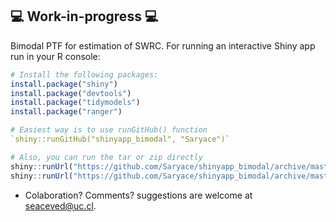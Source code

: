 ## :computer: Work-in-progress :computer:

Bimodal PTF for estimation of SWRC. For running an interactive Shiny app run in your R console:

```R
# Install the following packages:
install.package("shiny")
install.package("devtools")
install.package("tidymodels")
install.package("ranger")

# Easiest way is to use runGitHub() function
`shiny::runGitHub("shinyapp_bimodal", "Saryace")`

# Also, you can run the tar or zip directly
shiny::runUrl("https://github.com/Saryace/shinyapp_bimodal/archive/master.tar.gz")
shiny::runUrl("https://github.com/Saryace/shinyapp_bimodal/archive/master.zip")
```

* Colaboration? Comments? suggestions are welcome at seaceved@uc.cl.



